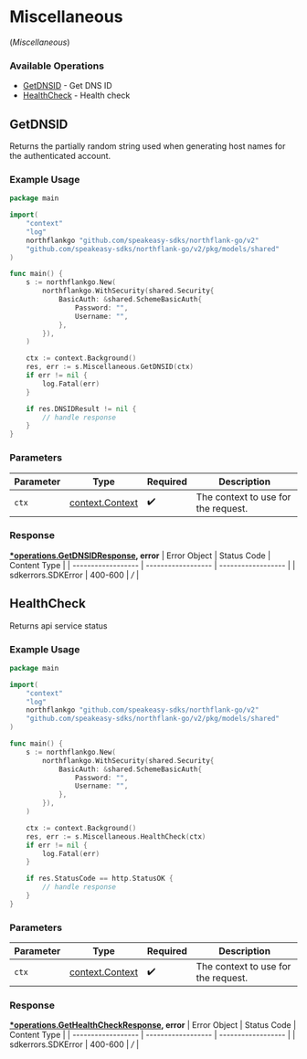 # Miscellaneous
(*Miscellaneous*)

### Available Operations

* [GetDNSID](#getdnsid) - Get DNS ID
* [HealthCheck](#healthcheck) - Health check

## GetDNSID

Returns the partially random string used when generating host names for the authenticated account.

### Example Usage

```go
package main

import(
	"context"
	"log"
	northflankgo "github.com/speakeasy-sdks/northflank-go/v2"
	"github.com/speakeasy-sdks/northflank-go/v2/pkg/models/shared"
)

func main() {
    s := northflankgo.New(
        northflankgo.WithSecurity(shared.Security{
            BasicAuth: &shared.SchemeBasicAuth{
                Password: "",
                Username: "",
            },
        }),
    )

    ctx := context.Background()
    res, err := s.Miscellaneous.GetDNSID(ctx)
    if err != nil {
        log.Fatal(err)
    }

    if res.DNSIDResult != nil {
        // handle response
    }
}
```

### Parameters

| Parameter                                             | Type                                                  | Required                                              | Description                                           |
| ----------------------------------------------------- | ----------------------------------------------------- | ----------------------------------------------------- | ----------------------------------------------------- |
| `ctx`                                                 | [context.Context](https://pkg.go.dev/context#Context) | :heavy_check_mark:                                    | The context to use for the request.                   |


### Response

**[*operations.GetDNSIDResponse](../../pkg/models/operations/getdnsidresponse.md), error**
| Error Object       | Status Code        | Content Type       |
| ------------------ | ------------------ | ------------------ |
| sdkerrors.SDKError | 400-600            | */*                |

## HealthCheck

Returns api service status

### Example Usage

```go
package main

import(
	"context"
	"log"
	northflankgo "github.com/speakeasy-sdks/northflank-go/v2"
	"github.com/speakeasy-sdks/northflank-go/v2/pkg/models/shared"
)

func main() {
    s := northflankgo.New(
        northflankgo.WithSecurity(shared.Security{
            BasicAuth: &shared.SchemeBasicAuth{
                Password: "",
                Username: "",
            },
        }),
    )

    ctx := context.Background()
    res, err := s.Miscellaneous.HealthCheck(ctx)
    if err != nil {
        log.Fatal(err)
    }

    if res.StatusCode == http.StatusOK {
        // handle response
    }
}
```

### Parameters

| Parameter                                             | Type                                                  | Required                                              | Description                                           |
| ----------------------------------------------------- | ----------------------------------------------------- | ----------------------------------------------------- | ----------------------------------------------------- |
| `ctx`                                                 | [context.Context](https://pkg.go.dev/context#Context) | :heavy_check_mark:                                    | The context to use for the request.                   |


### Response

**[*operations.GetHealthCheckResponse](../../pkg/models/operations/gethealthcheckresponse.md), error**
| Error Object       | Status Code        | Content Type       |
| ------------------ | ------------------ | ------------------ |
| sdkerrors.SDKError | 400-600            | */*                |
